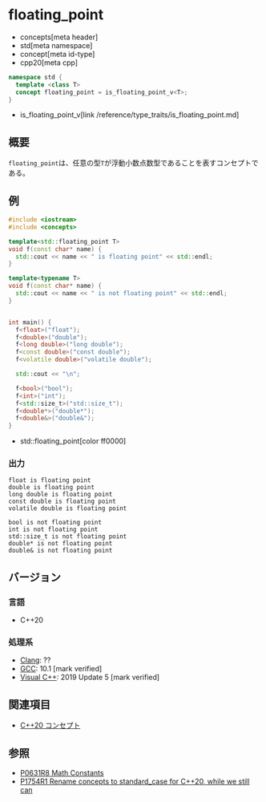 # floating_point
* concepts[meta header]
* std[meta namespace]
* concept[meta id-type]
* cpp20[meta cpp]

```cpp
namespace std {
  template <class T>
  concept floating_point = is_floating_point_v<T>;
}
```
* is_floating_point_v[link /reference/type_traits/is_floating_point.md]

## 概要

`floating_point`は、任意の型`T`が浮動小数点数型であることを表すコンセプトである。

## 例

```cpp example
#include <iostream>
#include <concepts>

template<std::floating_point T>
void f(const char* name) {
  std::cout << name << " is floating point" << std::endl;
}

template<typename T>
void f(const char* name) {
  std::cout << name << " is not floating point" << std::endl;
}


int main() {
  f<float>("float");
  f<double>("double");
  f<long double>("long double");
  f<const double>("const double");
  f<volatile double>("volatile double");

  std::cout << "\n";

  f<bool>("bool");
  f<int>("int");
  f<std::size_t>("std::size_t");
  f<double*>("double*");
  f<double&>("double&");
}
```
* std::floating_point[color ff0000]

### 出力
```
float is floating point
double is floating point
long double is floating point
const double is floating point
volatile double is floating point

bool is not floating point
int is not floating point
std::size_t is not floating point
double* is not floating point
double& is not floating point
```

## バージョン
### 言語
- C++20

### 処理系
- [Clang](/implementation.md#clang): ??
- [GCC](/implementation.md#gcc): 10.1 [mark verified]
- [Visual C++](/implementation.md#visual_cpp): 2019 Update 5 [mark verified]

## 関連項目

- [C++20 コンセプト](/lang/cpp20/concepts.md)


## 参照
- [P0631R8 Math Constants](http://www.open-std.org/jtc1/sc22/wg21/docs/papers/2019/p0631r8.pdf)
- [P1754R1 Rename concepts to standard_case for C++20, while we still can](http://www.open-std.org/jtc1/sc22/wg21/docs/papers/2019/p1754r1.pdf)
